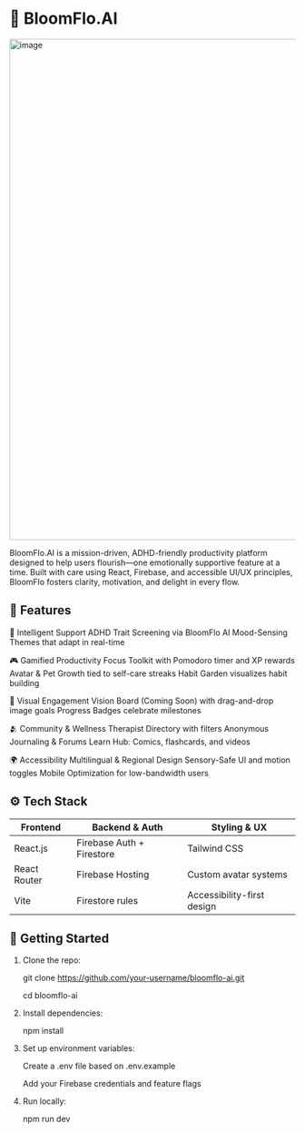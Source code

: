# 🌸 BloomFlo.AI
<img width="1871" height="881" alt="image" src="https://github.com/user-attachments/assets/e280897f-7849-4705-8fc1-a5d402a45992" />


BloomFlo.AI is a mission-driven, ADHD-friendly productivity platform designed to help users flourish—one emotionally supportive feature at a time. Built with care using React, Firebase, and accessible UI/UX principles, BloomFlo fosters clarity, motivation, and delight in every flow.

## 🌱 Features

🧠 Intelligent Support
ADHD Trait Screening via BloomFlo AI
Mood-Sensing Themes that adapt in real-time

🎮 Gamified Productivity
Focus Toolkit with Pomodoro timer and XP rewards
Avatar & Pet Growth tied to self-care streaks
Habit Garden visualizes habit building

🧩 Visual Engagement
Vision Board (Coming Soon) with drag-and-drop image goals
Progress Badges celebrate milestones

🫂 Community & Wellness
Therapist Directory with filters
Anonymous Journaling & Forums
Learn Hub: Comics, flashcards, and videos

🌍 Accessibility
Multilingual & Regional Design
Sensory-Safe UI and motion toggles
Mobile Optimization for low-bandwidth users

## ⚙️ Tech Stack

| Frontend | Backend & Auth | Styling & UX |
|----------|----------------|--------------|
| React.js | Firebase Auth + Firestore | Tailwind CSS |
| React Router | Firebase Hosting | Custom avatar systems |
| Vite | Firestore rules | Accessibility-first design |

## 🚀 Getting Started

1. Clone the repo:
   
     git clone https://github.com/your-username/bloomflo-ai.git
   
     cd bloomflo-ai
   
3. Install dependencies:
   
     npm install

5. Set up environment variables:
   
     Create a .env file based on .env.example
   
     Add your Firebase credentials and feature flags

6. Run locally:
   
     npm run dev


   

